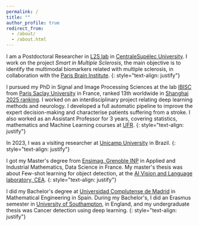 ```yaml
---
permalink: /
title: ""
author_profile: true
redirect_from: 
  - /about/
  - /about.html
---
```


I am a Postdoctoral Researcher in [L2S lab](https://l2s.centralesupelec.fr/) in [CentraleSupélec University](https://www.centralesupelec.fr/en/). I work on the project *Smart in Multiple Sclerosis*, the main objective is to identify the multimodal biomarkers related with multiple sclerosis, in collaboration with the [Paris Brain Institute](https://parisbraininstitute.org/).
{: style="text-align: justify"}


I pursued my PhD in Signal and Image Processing Sciences at the lab [IBISC](https://www.ibisc.univ-evry.fr/en/) from [Paris Saclay University](https://www.universite-paris-saclay.fr/en) in France, ranked 13th worldwide in [Shanghai 2025 ranking](https://www.shanghairanking.com/news/arwu/2025). I worked on an interdisciplinary project relating deep learning methods and neurology. I developed a full automatic pipeline to improve the expert decision-making and characterise patients suffering from a stroke. I also worked as an Assistant Professor for 3 years, covering statistics, mathematics and Machine Learning courses at [UFR](https://www.univ-evry.fr/universite/organisation/composantes/stockage-des-ufrs/ufr-sciences-fondamentales-et-appliquees.html).
{: style="text-align: justify"}


In 2023, I was a visiting researcher at [Unicamp University](https://unicamp.br/en/) in Brazil. {: style="text-align: justify"}

I got my Master's degree from [Ensimag, Grenoble INP](https://ensimag.grenoble-inp.fr/en) in Applied and Industrial Mathematics, Data Science in France. My master's thesis was about Few-shot learning for object detection, at the  [AI Vision and Language laboratory, CEA](https://kalisteo.cea.fr/index.php/ai/). 
{: style="text-align: justify"}

I did my Bachelor's degree at [Universidad Complutense de Madrid](https://www.ucm.es/) in Mathematical Engineering in Spain. During my Bachelor's, I did an Erasmus semester in [University of Southampton](https://www.southampton.ac.uk/), in England, and my undergraduate thesis was Cancer detection using deep learning.
{: style="text-align: justify"}




